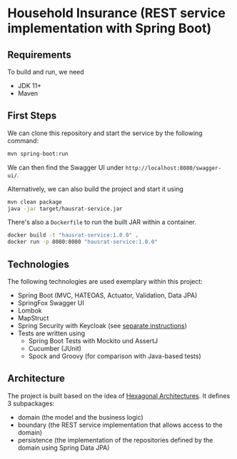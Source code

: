 # Household Insurance (REST service implementation with Spring Boot)

## Requirements

To build and run, we need
 - JDK 11+
 - Maven

## First Steps

We can clone this repository and start the service by the following command:

``` bash
mvn spring-boot:run
```

We can then find the Swagger UI under `http://localhost:8080/swagger-ui/`.

Alternatively, we can also build the project and start it using

``` bash
mvn clean package
java -jar target/hausrat-service.jar
```

There's also a `Dockerfile` to run the built JAR within a container.

``` bash
docker build -t "hausrat-service:1.0.0" .
docker run -p 8080:8080 "hausrat-service:1.0.0"
```

## Technologies

The following technologies are used exemplary within this project:

- Spring Boot (MVC, HATEOAS, Actuator, Validation, Data JPA)
- SpringFox Swagger UI
- Lombok
- MapStruct
- Spring Security with Keycloak (see [separate instructions](security/README.md))
- Tests are written using
  - Spring Boot Tests with Mockito und AssertJ
  - Cucumber (JUnit)
  - Spock and Groovy (for comparison with Java-based tests)

## Architecture

The project is built based on the idea of [Hexagonal Architectures](https://www.baeldung.com/hexagonal-architecture-ddd-spring). It defines 3 subpackages:
 - domain (the model and the business logic)
 - boundary (the REST service implementation that allows access to the domain)
 - persistence (the implementation of the repositories defined by the domain using Spring Data JPA)
